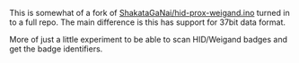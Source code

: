 This is somewhat of a fork of [ShakataGaNai/hid-prox-weigand.ino](https://gist.github.com/ShakataGaNai/4319d3e82a858c9d00c1d80f20da81a3) turned in to a full repo. The main difference is this has support for 37bit data format.

More of just a little experiment to be able to scan HID/Weigand badges and get the badge identifiers.